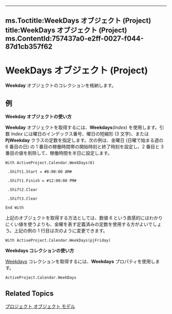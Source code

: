 

---
ms.Toctitle:WeekDays オブジェクト (Project)
title:WeekDays オブジェクト (Project)
ms.ContentId:757437a0-e2ff-0027-f044-87d1cb357f62
---
# WeekDays オブジェクト (Project)




**Weekday** オブジェクトのコレクションを格納します。

## 例
**Weekday オブジェクトの使い方**



**Weekday** オブジェクトを取得するには、**Weekdays**(*Index*) を使用します。引数 *Index* には曜日のインデックス番号、曜日の短縮形 (3 文字)、または **PjWeekday** クラスの定数を指定します。次の例は、金曜日 (日曜で始まる週の 6 番目の日) の 1 番目の稼働時間帯の開始時刻と終了時刻を設定し、2 番目と 3 番目の値を削除して、稼働時間を半日に設定します。

```vba
With ActiveProject.Calendar.WeekDays(6) 

 .Shift1.Start = #8:00:00 AM# 

 .Shift1.Finish = #12:00:00 PM# 

 .Shift2.Clear 

 .Shift3.Clear 

End With
```




上記のオブジェクトを取得する方法としては、数値  6 という直感的にはわかりにくい値を使うよりも、金曜を表す定義済みの定数を使用する方がよいでしょう。上記の例の 1 行目は次のように変更できます。

```vba
With ActiveProject.Calendar.WeekDays(pjFriday)
```




**Weekdays コレクションの使い方**



[Weekdays](4495a739-156b-8cda-d3d0-acbc56b767ff.md) コレクションを取得するには、**Weekdays** プロパティを使用します。

```vba
ActiveProject.Calendar.WeekDays
```




## Related Topics

[プロジェクト オブジェクト モデル](900b167b-88ec-ea88-15b7-27bb90c22ac6.md)




